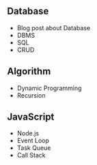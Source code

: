 ## Database
+ Blog post about Database
+ DBMS
+ SQL
+ CRUD

## Algorithm
+ Dynamic Programming
+ Recursion

## JavaScript
+ Node.js
+ Event Loop
+ Task Queue
+ Call Stack
